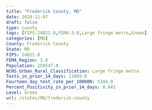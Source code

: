 ```yaml
---
title: "Frederick County, MD"
date: 2020-11-07
draft: false
type: county
tags: [FIPS:24021.0,FEMA:3.0,Large fringe metro,Green]
categories: [MD]
County: Frederick County
State: MD
FIPS: 24021.0
FEMA_Region: 3.0
Population: 259547.0
NCHS_Urban_Rural_Classification: Large fringe metro
Tests_in_prior_14_days: 13869.0
Fourteen_day_test_rate_per_100000: 5344.0
Percent_Positivity_in_prior_14_days: 0.041
Level: Green
url: /states/MD/frederick-county
---
```




